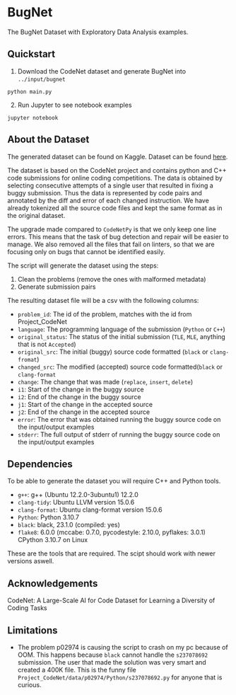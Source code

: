 # BugNet

The BugNet Dataset with Exploratory Data Analysis examples.

## Quickstart

1. Download the CodeNet dataset and generate BugNet into `../input/bugnet`

```console
python main.py
```

2. Run Jupyter to see notebook examples

```console
jupyter notebook
```

## About the Dataset

The generated dataset can be found on Kaggle. Dataset can be found
[here](https://www.kaggle.com/datasets/alexjercan/bugnet).

The dataset is based on the CodeNet project and contains python and C++ code
submissions for online coding competitions. The data is obtained by selecting
consecutive attempts of a single user that resulted in fixing a buggy
submission. Thus the data is represented by code pairs and annotated by the
diff and error of each changed instruction. We have already tokenized all the
source code files and kept the same format as in the original dataset.

The upgrade made compared to `CodeNetPy` is that we only keep one line errors.
This means that the task of bug detection and repair will be easier to manage.
We also removed all the files that fail on linters, so that we are focusing
only on bugs that cannot be identified easily.

The script will generate the dataset using the steps:

1. Clean the problems (remove the ones with malformed metadata)
2. Generate submission pairs

The resulting dataset file will be a csv with the following columns:
- `problem_id`: The id of the problem, matches with the id from Project_CodeNet
- `language`: The programming language of the submission (`Python` or `C++`)
- `original_status`: The status of the initial submission (`TLE`, `MLE`, anything that is not `Accepted`)
- `original_src`: The initial (buggy) source code formatted (`black` or `clang-fromat`)
- `changed_src`: The modified (accepted) source code formatted(`black` or `clang-format`
- `change`: The change that was made (`replace`, `insert`, `delete`)
- `i1`: Start of the change in the buggy source
- `i2`: End of the change in the buggy source
- `j1`: Start of the change in the accepted source
- `j2`: End of the change in the accepted source
- `error`: The error that was obtained running the buggy source code on the input/output examples
- `stderr`: The full output of stderr of running the buggy source code on the input/output examples

## Dependencies

To be able to generate the dataset you will require C++ and Python tools.

- `g++`: g++ (Ubuntu 12.2.0-3ubuntu1) 12.2.0
- `clang-tidy`: Ubuntu LLVM version 15.0.6
- `clang-format`: Ubuntu clang-format version 15.0.6
- `Python`: Python 3.10.7
- `black`: black, 23.1.0 (compiled: yes)
- `flake8`: 6.0.0 (mccabe: 0.7.0, pycodestyle: 2.10.0, pyflakes: 3.0.1) CPython 3.10.7 on Linux

These are the tools that are required. The scipt should work with newer versions aswell.

## Acknowledgements

CodeNet: A Large-Scale AI for Code Dataset for Learning a Diversity of Coding
Tasks

## Limitations

- The problem p02974 is causing the script to crash on my pc because of OOM.
  This happens because `black` cannot handle the `s237078692` submission. The
  user that made the solution was very smart and created a 400K file. This is
  the funny file `Project_CodeNet/data/p02974/Python/s237078692.py` for anyone
  that is curious.
